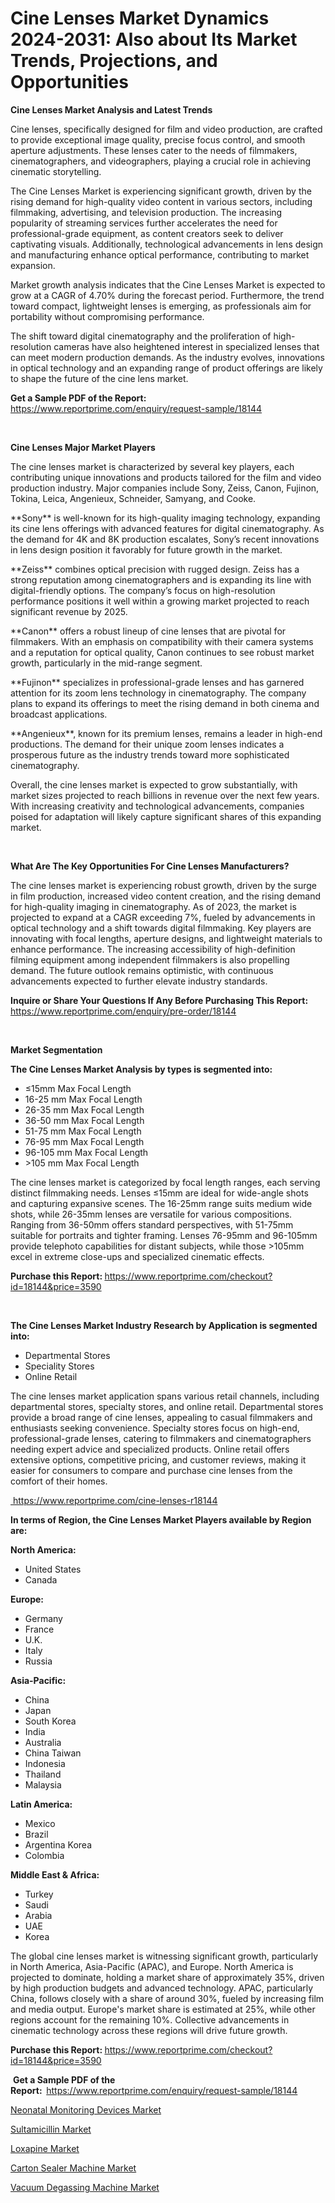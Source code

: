 <p><h1>Cine Lenses Market Dynamics 2024-2031: Also about Its Market Trends, Projections, and Opportunities</h1></p><p><strong>Cine Lenses Market Analysis and Latest Trends</strong></p>
<p><p>Cine lenses, specifically designed for film and video production, are crafted to provide exceptional image quality, precise focus control, and smooth aperture adjustments. These lenses cater to the needs of filmmakers, cinematographers, and videographers, playing a crucial role in achieving cinematic storytelling.</p><p>The Cine Lenses Market is experiencing significant growth, driven by the rising demand for high-quality video content in various sectors, including filmmaking, advertising, and television production. The increasing popularity of streaming services further accelerates the need for professional-grade equipment, as content creators seek to deliver captivating visuals. Additionally, technological advancements in lens design and manufacturing enhance optical performance, contributing to market expansion.</p><p>Market growth analysis indicates that the Cine Lenses Market is expected to grow at a CAGR of 4.70% during the forecast period. Furthermore, the trend toward compact, lightweight lenses is emerging, as professionals aim for portability without compromising performance. </p><p>The shift toward digital cinematography and the proliferation of high-resolution cameras have also heightened interest in specialized lenses that can meet modern production demands. As the industry evolves, innovations in optical technology and an expanding range of product offerings are likely to shape the future of the cine lens market.</p></p>
<p><strong>Get a Sample PDF of the Report:&nbsp;</strong> <a href="https://www.reportprime.com/enquiry/request-sample/18144?utm_campaign=1144&utm_medium=2&utm_source=Github&utm_content=ia&utm_term=20112024&utm_id=cine-lenses">https://www.reportprime.com/enquiry/request-sample/18144</a></p>
<p>&nbsp;</p>
<p><strong>Cine Lenses Major Market Players</strong></p>
<p><p>The cine lenses market is characterized by several key players, each contributing unique innovations and products tailored for the film and video production industry. Major companies include Sony, Zeiss, Canon, Fujinon, Tokina, Leica, Angenieux, Schneider, Samyang, and Cooke.</p><p>**Sony** is well-known for its high-quality imaging technology, expanding its cine lens offerings with advanced features for digital cinematography. As the demand for 4K and 8K production escalates, Sony’s recent innovations in lens design position it favorably for future growth in the market.</p><p>**Zeiss** combines optical precision with rugged design. Zeiss has a strong reputation among cinematographers and is expanding its line with digital-friendly options. The company’s focus on high-resolution performance positions it well within a growing market projected to reach significant revenue by 2025.</p><p>**Canon** offers a robust lineup of cine lenses that are pivotal for filmmakers. With an emphasis on compatibility with their camera systems and a reputation for optical quality, Canon continues to see robust market growth, particularly in the mid-range segment.</p><p>**Fujinon** specializes in professional-grade lenses and has garnered attention for its zoom lens technology in cinematography. The company plans to expand its offerings to meet the rising demand in both cinema and broadcast applications.</p><p>**Angenieux**, known for its premium lenses, remains a leader in high-end productions. The demand for their unique zoom lenses indicates a prosperous future as the industry trends toward more sophisticated cinematography.</p><p>Overall, the cine lenses market is expected to grow substantially, with market sizes projected to reach billions in revenue over the next few years. With increasing creativity and technological advancements, companies poised for adaptation will likely capture significant shares of this expanding market.</p></p>
<p>&nbsp;</p>
<p><strong>What Are The Key Opportunities For Cine Lenses Manufacturers?</strong></p>
<p><p>The cine lenses market is experiencing robust growth, driven by the surge in film production, increased video content creation, and the rising demand for high-quality imaging in cinematography. As of 2023, the market is projected to expand at a CAGR exceeding 7%, fueled by advancements in optical technology and a shift towards digital filmmaking. Key players are innovating with focal lengths, aperture designs, and lightweight materials to enhance performance. The increasing accessibility of high-definition filming equipment among independent filmmakers is also propelling demand. The future outlook remains optimistic, with continuous advancements expected to further elevate industry standards.</p></p>
<p><strong>Inquire or Share Your Questions If Any Before Purchasing This Report:</strong> <a href="https://www.reportprime.com/enquiry/pre-order/18144?utm_campaign=1144&utm_medium=2&utm_source=Github&utm_content=ia&utm_term=20112024&utm_id=cine-lenses">https://www.reportprime.com/enquiry/pre-order/18144</a></p>
<p>&nbsp;</p>
<p><strong>Market Segmentation</strong></p>
<p><strong>The Cine Lenses Market Analysis by types is segmented into:</strong></p>
<p><ul><li>≤15mm Max Focal Length</li><li>16-25 mm Max Focal Length</li><li>26-35 mm Max Focal Length</li><li>36-50 mm Max Focal Length</li><li>51-75 mm Max Focal Length</li><li>76-95 mm Max Focal Length</li><li>96-105 mm Max Focal Length</li><li>>105 mm Max Focal Length</li></ul></p>
<p><p>The cine lenses market is categorized by focal length ranges, each serving distinct filmmaking needs. Lenses ≤15mm are ideal for wide-angle shots and capturing expansive scenes. The 16-25mm range suits medium wide shots, while 26-35mm lenses are versatile for various compositions. Ranging from 36-50mm offers standard perspectives, with 51-75mm suitable for portraits and tighter framing. Lenses 76-95mm and 96-105mm provide telephoto capabilities for distant subjects, while those >105mm excel in extreme close-ups and specialized cinematic effects.</p></p>
<p><strong>Purchase this Report:&nbsp;</strong><a href="https://www.reportprime.com/checkout?id=18144&price=3590&utm_campaign=1144&utm_medium=2&utm_source=Github&utm_content=ia&utm_term=20112024&utm_id=cine-lenses">https://www.reportprime.com/checkout?id=18144&price=3590</a></p>
<p>&nbsp;</p>
<p><strong>The Cine Lenses Market Industry Research by Application is segmented into:</strong></p>
<p><ul><li>Departmental Stores</li><li>Speciality Stores</li><li>Online Retail</li></ul></p>
<p><p>The cine lenses market application spans various retail channels, including departmental stores, specialty stores, and online retail. Departmental stores provide a broad range of cine lenses, appealing to casual filmmakers and enthusiasts seeking convenience. Specialty stores focus on high-end, professional-grade lenses, catering to filmmakers and cinematographers needing expert advice and specialized products. Online retail offers extensive options, competitive pricing, and customer reviews, making it easier for consumers to compare and purchase cine lenses from the comfort of their homes.</p></p>
<p><a href="https://www.reportprime.com/cine-lenses-r18144?utm_campaign=1144&utm_medium=2&utm_source=Github&utm_content=ia&utm_term=20112024&utm_id=cine-lenses">&nbsp;https://www.reportprime.com/cine-lenses-r18144</a></p>
<p><strong>In terms of Region, the Cine Lenses Market Players available by Region are:</strong></p>
<p>
    <p> <strong> North America: </strong>
        <ul>
            <li>United States</li>
            <li>Canada</li>
        </ul>
        </p> 
    <p> <strong> Europe: </strong>
        <ul>
            <li>Germany</li>
            <li>France</li>
            <li>U.K.</li>
            <li>Italy</li>
            <li>Russia</li>
        </ul>
        </p> 
    <p> <strong> Asia-Pacific: </strong>
        <ul>
            <li>China</li>
            <li>Japan</li>
            <li>South Korea</li>
            <li>India</li>
            <li>Australia</li>
            <li>China Taiwan</li>
            <li>Indonesia</li>
            <li>Thailand</li>
            <li>Malaysia</li>
        </ul>
        </p> 
    <p> <strong> Latin America: </strong>
        <ul>
            <li>Mexico</li>
            <li>Brazil</li>
            <li>Argentina Korea</li>
            <li>Colombia</li>
        </ul>
        </p> 
    <p> <strong> Middle East & Africa: </strong>
        <ul>
            <li>Turkey</li>
            <li>Saudi</li>
            <li>Arabia</li>
            <li>UAE</li>
            <li>Korea</li>
        </ul>
    </p>
    </p>
<p><p>The global cine lenses market is witnessing significant growth, particularly in North America, Asia-Pacific (APAC), and Europe. North America is projected to dominate, holding a market share of approximately 35%, driven by high production budgets and advanced technology. APAC, particularly China, follows closely with a share of around 30%, fueled by increasing film and media output. Europe's market share is estimated at 25%, while other regions account for the remaining 10%. Collective advancements in cinematic technology across these regions will drive future growth.</p></p>
<p><strong>Purchase this Report: </strong><a href="https://www.reportprime.com/checkout?id=18144&price=3590&utm_campaign=1144&utm_medium=2&utm_source=Github&utm_content=ia&utm_term=20112024&utm_id=cine-lenses">https://www.reportprime.com/checkout?id=18144&price=3590</a></p>
<p>&nbsp;<strong>Get a Sample PDF of the Report:&nbsp;&nbsp;</strong><a href="https://www.reportprime.com/enquiry/request-sample/18144?utm_campaign=1144&utm_medium=2&utm_source=Github&utm_content=ia&utm_term=20112024&utm_id=cine-lenses">https://www.reportprime.com/enquiry/request-sample/18144</a></p>
<p><strong></strong></p>
<p><p><a href="https://www.linkedin.com/pulse/comprehensive-overview-neonatal-monitoring-devices-market-a7qee?utm_campaign=1144&utm_medium=2&utm_source=Github&utm_content=ia&utm_term=20112024&utm_id=cine-lenses">Neonatal Monitoring Devices Market</a></p><p><a href="https://issuu.com/reportprime-2/docs/sultamicillin-market-size-2030.pptx_fdca7f8533b58f?utm_campaign=1144&utm_medium=2&utm_source=Github&utm_content=ia&utm_term=20112024&utm_id=cine-lenses">Sultamicillin Market</a></p><p><a href="https://issuu.com/reportprime-2/docs/loxapine-market-size-2030.pptx_2ae74228076d1b?utm_campaign=1144&utm_medium=2&utm_source=Github&utm_content=ia&utm_term=20112024&utm_id=cine-lenses">Loxapine Market</a></p><p><a href="https://www.linkedin.com/pulse/carton-sealer-machine-market-trends-forecast-growth-potential-k10cc?utm_campaign=1144&utm_medium=2&utm_source=Github&utm_content=ia&utm_term=20112024&utm_id=cine-lenses">Carton Sealer Machine Market</a></p><p><a href="https://www.linkedin.com/pulse/vacuum-degassing-machine-market-research-report-pertinent-vhgfc?utm_campaign=1144&utm_medium=2&utm_source=Github&utm_content=ia&utm_term=20112024&utm_id=cine-lenses">Vacuum Degassing Machine Market</a></p></p>